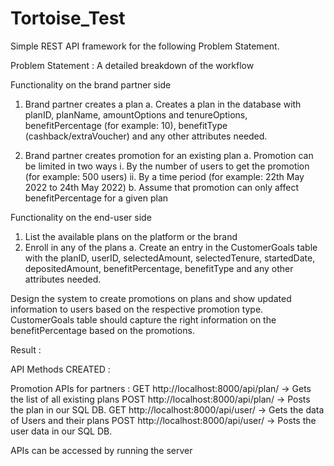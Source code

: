 # Tortoise_Test
Simple REST API framework for the following Problem Statement.

Problem Statement : 
A detailed breakdown of the workflow

Functionality on the brand partner side
1. Brand partner creates a plan
a. Creates a plan in the database with planID, planName, amountOptions and
tenureOptions, benefitPercentage (for example: 10), benefitType
(cashback/extraVoucher) and any other attributes needed.

2. Brand partner creates promotion for an existing plan
a. Promotion can be limited in two ways
i. By the number of users to get the promotion (for example: 500 users)
ii. By a time period (for example: 22th May 2022 to 24th May 2022)
b. Assume that promotion can only affect benefitPercentage for a given plan

Functionality on the end-user side
1. List the available plans on the platform or the brand
2. Enroll in any of the plans
a. Create an entry in the CustomerGoals table with the planID, userID,
selectedAmount, selectedTenure, startedDate, depositedAmount,
benefitPercentage, benefitType and any other attributes needed.

Design the system to create promotions on plans and show updated information to users based on
the respective promotion type. CustomerGoals table should capture the right information on the
benefitPercentage based on the promotions.

Result : 

API Methods CREATED : 

Promotion APIs for partners : 
GET http://localhost:8000/api/plan/ -> Gets the list of all existing plans 
POST http://localhost:8000/api/plan/ -> Posts the plan in our SQL DB. 
GET http://localhost:8000/api/user/  -> Gets the data of Users and their plans 
POST http://localhost:8000/api/user/ -> Posts the user data in our SQL DB. 

APIs can be accessed by running the server
